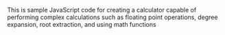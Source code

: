 This is sample JavaScript code for creating a calculator capable of performing complex calculations such as floating point operations, degree expansion, root extraction, and using math functions
